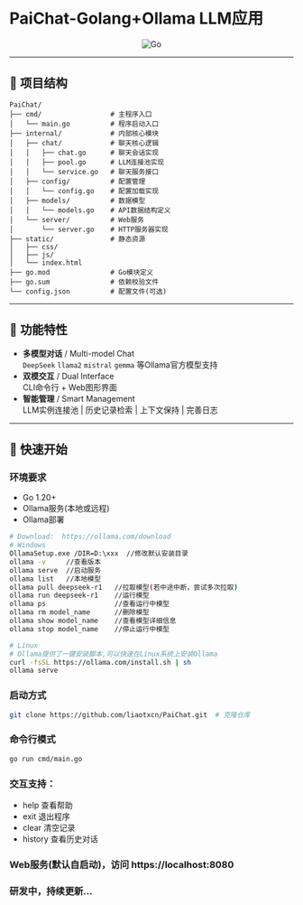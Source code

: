 # PaiChat-Golang+Ollama LLM应用

<div align="center">  

![Go](https://img.shields.io/badge/Go-00ADD8?style=for-the-badge&logo=go&logoColor=white)  

</div>  

---

## 📂 项目结构  

```plaintext
PaiChat/
├── cmd/                 # 主程序入口
│   └── main.go          # 程序启动入口
├── internal/            # 内部核心模块
│   ├── chat/            # 聊天核心逻辑
│   │   ├── chat.go      # 聊天会话实现
│   │   ├── pool.go      # LLM连接池实现
│   │   └── service.go   # 聊天服务接口
│   ├── config/          # 配置管理
│   │   └── config.go    # 配置加载实现
│   ├── models/          # 数据模型
│   │   └── models.go    # API数据结构定义
│   └── server/          # Web服务
│       └── server.go    # HTTP服务器实现
├── static/              # 静态资源
│   ├── css/             
│   ├── js/              
│   └── index.html       
├── go.mod               # Go模块定义
├── go.sum               # 依赖校验文件
└── config.json          # 配置文件(可选)
```

---

## 🌟 功能特性
- **多模型对话** / Multi-model Chat  
  `DeepSeek` `llama2` `mistral` `gemma` 等Ollama官方模型支持 
- **双模交互** / Dual Interface  
  CLI命令行 + Web图形界面
- **智能管理** / Smart Management  
  LLM实例连接池 | 历史记录检索 | 上下文保持 | 完善日志

---

## 🚀 快速开始
### 环境要求
- Go 1.20+
- Ollama服务(本地或远程)
- Ollama部署
```bash
# Download:  https://ollama.com/download
# Windows 
OllamaSetup.exe /DIR=D:\xxx  //修改默认安装目录
ollama -v     //查看版本
ollama serve  //启动服务
ollama list   //本地模型
ollama pull deepseek-r1   //拉取模型(若中途中断，尝试多次拉取)
ollama run deepseek-r1    //运行模型
ollama ps                 //查看运行中模型
ollama rm model_name      //删除模型
ollama show model_name    //查看模型详细信息
ollama stop model_name    //停止运行中模型

# Linux
# Ollama提供了一键安装脚本,可以快速在Linux系统上安装Ollama
curl -fsSL https://ollama.com/install.sh | sh
ollama serve   
```

### 启动方式 
```bash
git clone https://github.com/liaotxcn/PaiChat.git  # 克隆仓库
```
### 命令行模式
```bash
go run cmd/main.go
```
### 交互支持：
- help 查看帮助
- exit 退出程序
- clear 清空记录
- history 查看历史对话

### Web服务(默认自启动)，访问 https://localhost:8080

### 研发中，持续更新...

